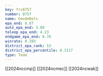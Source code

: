 ```yaml
---
key: frc8757
number: 8757
name: GeodeBots
epa_end: 8.87
auto_epa_end: 3.89
teleop_epa_end: 4.23
endgame_epa_end: 0.76
winrate: 0.383
district_epa_rank: 53
district_epa_percentile: 0.3117
type: Team
---
```

[[2024nccmp]]
[[2024ncmec]]
[[2024ncwak]]
